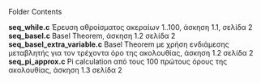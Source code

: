 Folder Contents

<b>seq_while.c</b> Έρευση αθροίσματος ακεραίων 1..100, άσκηση 1.1, σελίδα 2<br>
<b>seq_basel.c</b> Basel Theorem, άσκηση 1.2 σελίδα 2<br>
<b>seq_basel_extra_variable.c</b> Basel Theorem με χρήση ενδιάμεσης μεταβλητής για τον τρέχοντα όρο της ακολουθίας, άσκηση 1.2 σελίδα 2<br>
<b>seq_pi_approx.c</b> Pi calculation από τους 100 πρώτους όρους της ακολουθίας,  άσκηση 1.3 σελίδα 2<br>
<!-- <b>seq_pi_approx_precision.c</b> Pi calculation από τους όρους της ακολουθίας μεγέθους > 10^-15,  άσκηση 1.3.1 σελίδα 2<br> -->


